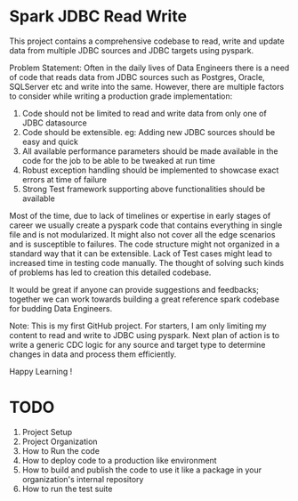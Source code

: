 # Spark JDBC Read Write

This project contains a comprehensive codebase to read, write and update data from multiple JDBC sources and JDBC targets using pyspark.

Problem Statement:
Often in the daily lives of Data Engineers there is a need of code that reads data from JDBC sources such as Postgres, Oracle, SQLServer etc and write into the same.
However, there are multiple factors to consider while writing a production grade implementation: 
1. Code should not be limited to read and write data from only one of JDBC datasource
2. Code should be extensible. eg: Adding new JDBC sources should be easy and quick
3. All available performance parameters should be made available in the code for the job to be able to be tweaked at run time
4. Robust exception handling should be implemented to showcase exact errors at time of failure
5. Strong Test framework supporting above functionalities should be available

Most of the time, due to lack of timelines or expertise in early stages of career we usually create a pyspark code that contains everything in single file and is not modularized. It might also not cover all the edge scenarios and is susceptible to failures. The code structure might not organized in a standard way that it can be extensible. Lack of Test cases might lead to increased time in testing code manually.
The thought of solving such kinds of problems has led to creation this detailed codebase.

It would be great if anyone can provide suggestions and feedbacks; together we can work towards building a great reference spark codebase for budding Data Engineers.

Note: This is my first GitHub project. For starters, I am only limiting my content to read and write to JDBC using pyspark. Next plan of action is to write a generic CDC logic for any source and target type to determine changes in data and process them efficiently.

Happy Learning !

# TODO
1. Project Setup
2. Project Organization
3. How to Run the code
4. How to deploy code to a production like environment
5. How to build and publish the code to use it like a package in your organization's internal repository
6. How to run the test suite
